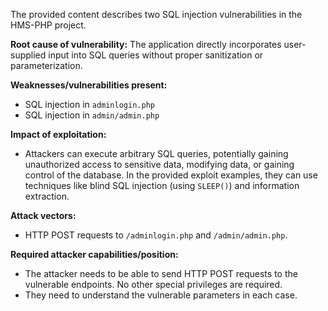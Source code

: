 The provided content describes two SQL injection vulnerabilities in the HMS-PHP project.

**Root cause of vulnerability:**
The application directly incorporates user-supplied input into SQL queries without proper sanitization or parameterization.

**Weaknesses/vulnerabilities present:**
- SQL injection in `adminlogin.php`
- SQL injection in `admin/admin.php`

**Impact of exploitation:**
- Attackers can execute arbitrary SQL queries, potentially gaining unauthorized access to sensitive data, modifying data, or gaining control of the database. In the provided exploit examples, they can use techniques like blind SQL injection (using `SLEEP()`) and information extraction.

**Attack vectors:**
- HTTP POST requests to `/adminlogin.php` and `/admin/admin.php`.

**Required attacker capabilities/position:**
- The attacker needs to be able to send HTTP POST requests to the vulnerable endpoints. No other special privileges are required.
- They need to understand the vulnerable parameters in each case.
